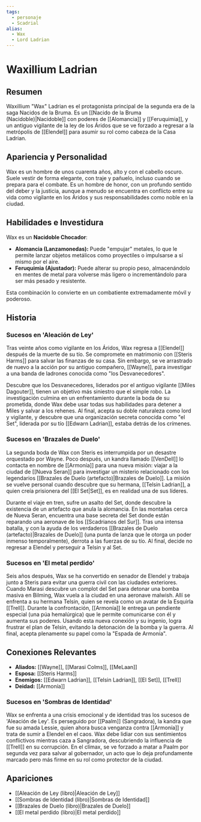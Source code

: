 ```yaml
---
tags:
  - personaje
  - Scadrial
alias:
  - Wax
  - Lord Ladrian
---
```


# Waxillium Ladrian

## Resumen
Waxillium "Wax" Ladrian es el protagonista principal de la segunda era de la saga Nacidos de la Bruma. Es un [[Nacido de la Bruma (Nacidoble)|Nacidoble]] con poderes de [[Alomancia]] y [[Feruquimia]], y un antiguo vigilante de la ley de los Áridos que se ve forzado a regresar a la metrópolis de [[Elendel]] para asumir su rol como cabeza de la Casa Ladrian.

## Apariencia y Personalidad
Wax es un hombre de unos cuarenta años, alto y con el cabello oscuro. Suele vestir de forma elegante, con traje y pañuelo, incluso cuando se prepara para el combate. Es un hombre de honor, con un profundo sentido del deber y la justicia, aunque a menudo se encuentra en conflicto entre su vida como vigilante en los Áridos y sus responsabilidades como noble en la ciudad.

## Habilidades e Investidura
Wax es un **Nacidoble Chocador**:
*   **Alomancia (Lanzamonedas):** Puede "empujar" metales, lo que le permite lanzar objetos metálicos como proyectiles o impulsarse a sí mismo por el aire.
*   **Feruquimia (Ajustador):** Puede alterar su propio peso, almacenándolo en mentes de metal para volverse más ligero o incrementándolo para ser más pesado y resistente.

Esta combinación lo convierte en un combatiente extremadamente móvil y poderoso.

## Historia
### Sucesos en 'Aleación de Ley'
Tras veinte años como vigilante en los Áridos, Wax regresa a [[Elendel]] después de la muerte de su tío. Se compromete en matrimonio con [[Steris Harms]] para salvar las finanzas de su casa. Sin embargo, se ve arrastrado de nuevo a la acción por su antiguo compañero, [[Wayne]], para investigar a una banda de ladrones conocida como "los Desvanecedores".

Descubre que los Desvanecedores, liderados por el antiguo vigilante [[Miles Dagouter]], tienen un objetivo más siniestro que el simple robo. La investigación culmina en un enfrentamiento durante la boda de su prometida, donde Wax debe usar todas sus habilidades para detener a Miles y salvar a los rehenes. Al final, acepta su doble naturaleza como lord y vigilante, y descubre que una organización secreta conocida como "el Set", liderada por su tío [[Edwarn Ladrian]], estaba detrás de los crímenes.

### Sucesos en 'Brazales de Duelo'
La segunda boda de Wax con Steris es interrumpida por un desastre orquestado por Wayne. Poco después, un kandra llamado [[VenDell]] lo contacta en nombre de [[Armonía]] para una nueva misión: viajar a la ciudad de [[Nueva Seran]] para investigar un misterio relacionado con los legendarios [[Brazales de Duelo (artefacto)|Brazales de Duelo]]. La misión se vuelve personal cuando descubre que su hermana, [[Telsin Ladrian]], a quien creía prisionera del [[El Set|Set]], es en realidad una de sus líderes.

Durante el viaje en tren, sufre un asalto del Set, donde descubre la existencia de un artefacto que anula la alomancia. En las montañas cerca de Nueva Seran, encuentra una base secreta del Set donde están reparando una aeronave de los [[Scadrianos del Sur]]. Tras una intensa batalla, y con la ayuda de los verdaderos [[Brazales de Duelo (artefacto)|Brazales de Duelo]] (una punta de lanza que le otorga un poder inmenso temporalmente), derrota a las fuerzas de su tío. Al final, decide no regresar a Elendel y perseguir a Telsin y al Set.

### Sucesos en 'El metal perdido'
Seis años después, Wax se ha convertido en senador de Elendel y trabaja junto a Steris para evitar una guerra civil con las ciudades exteriores. Cuando Marasi descubre un complot del Set para detonar una bomba masiva en Bilming, Wax vuela a la ciudad en una aeronave malwish. Allí se enfrenta a su hermana Telsin, quien se revela como un avatar de la Esquirla [[Trell]]. Durante la confrontación, [[Armonía]] le entrega un pendiente especial (una púa hemalúrgica) que le permite comunicarse con él y aumenta sus poderes. Usando esta nueva conexión y su ingenio, logra frustrar el plan de Telsin, evitando la detonación de la bomba y la guerra. Al final, acepta plenamente su papel como la "Espada de Armonía".

## Conexiones Relevantes
* **Aliados:** [[Wayne]], [[Marasi Colms]], [[MeLaan]]
* **Esposa:** [[Steris Harms]]
* **Enemigos:** [[Edwarn Ladrian]], [[Telsin Ladrian]], [[El Set]], [[Trell]]
* **Deidad:** [[Armonía]]

### Sucesos en 'Sombras de Identidad'
Wax se enfrenta a una crisis emocional y de identidad tras los sucesos de 'Aleación de Ley'. Es perseguido por [[Paalm]] (Sangradora), la kandra que fue su amada Lessie, quien ahora busca venganza contra [[Armonía]] y trata de sumir a Elendel en el caos. Wax debe lidiar con sus sentimientos conflictivos mientras caza a Sangradora, descubriendo la influencia de [[Trell]] en su corrupción. En el clímax, se ve forzado a matar a Paalm por segunda vez para salvar al gobernador, un acto que lo deja profundamente marcado pero más firme en su rol como protector de la ciudad.

## Apariciones
* [[Aleación de Ley (libro)|Aleación de Ley]]
* [[Sombras de Identidad (libro)|Sombras de Identidad]]
* [[Brazales de Duelo (libro)|Brazales de Duelo]]
* [[El metal perdido (libro)|El metal perdido]]
